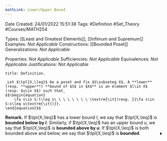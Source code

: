 ```yaml
---
mathLink: Lower/Upper Bound
---
```


<div class="topSpace"></div>

Date Created: 24/01/2022 15:51:38
Tags: #Definition #Set_Theory #Courses/MATH254

Types: [[Least and Greatest Elements]], [[Infimum and Supremum]]
Examples: _Not Applicable_ 
Constructions: [[Bounded Poset]]
Generalizations: _Not Applicable_

Properties: _Not Applicable_
Sufficiencies: _Not Applicable_
Equivalences: _Not Applicable_
Justifications: _Not Applicable_

``` ad-Definition
title: Definition.

_Let $\tpl{X,\leq}$ be a poset and fix $S\subseteq X$. A **lower** (resp. **upper**) **bound of $S$ in $X$** is an element $l\in X$ (resp. $u\in X$) such that_
$$\begin{equation}
    \fa s\in S:l\leq s\ \ \ \ \ \ \ \ \textrm{\it{(resp. }}\fa s\in S:s\leq u\textrm{\it{)}}.
\end{equation}$$

```

**Remark.** If $\tpl{X,\leq}$ has a lower bound $l$, we say that $\tpl{X,\leq}$ is **bounded below by $l$**. Similarly, if $\tpl{X,\leq}$ has an upper bound $u$, we say that $\tpl{X,\leq}$ is **bounded above by $u$**. If $\tpl{X,\leq}$ is both bounded above and below, we say that $\tpl{X,\leq}$ is **bounded**.<span style="float:right;">$\blacklozenge$</span>
